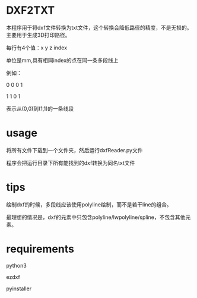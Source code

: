 # DXF2TXT
本程序用于将dxf文件转换为txt文件，这个转换会降低路径的精度，不是无损的。主要用于生成3D打印路径。

每行有4个值：x y z index

单位是mm,具有相同index的点在同一条多段线上

例如：

0 0 0 1

1 1 0 1

表示从(0,0)到(1,1)的一条线段

# usage
将所有文件下载到一个文件夹，然后运行dxfReader.py文件

程序会把运行目录下所有能找到的dxf转换为同名txt文件

# tips

绘制dxf的时候，多段线应该使用polyline绘制，而不是若干line的组合。

最理想的情况是，dxf的元素中只包含polyline/lwpolyline/spline，不包含其他元素。

# requirements

python3

ezdxf

pyinstaller
